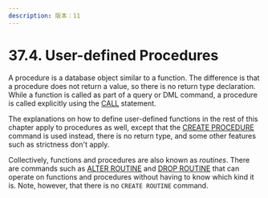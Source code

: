 ```yaml
---
description: 版本：11
---
```


# 37.4. User-defined Procedures

A procedure is a database object similar to a function. The difference is that a procedure does not return a value, so there is no return type declaration. While a function is called as part of a query or DML command, a procedure is called explicitly using the [CALL](https://www.postgresql.org/docs/11/sql-call.html) statement.

The explanations on how to define user-defined functions in the rest of this chapter apply to procedures as well, except that the [CREATE PROCEDURE](https://www.postgresql.org/docs/11/sql-createprocedure.html) command is used instead, there is no return type, and some other features such as strictness don't apply.

Collectively, functions and procedures are also known as _routines_. There are commands such as [ALTER ROUTINE](https://www.postgresql.org/docs/11/sql-alterroutine.html) and [DROP ROUTINE](https://www.postgresql.org/docs/11/sql-droproutine.html) that can operate on functions and procedures without having to know which kind it is. Note, however, that there is no `CREATE ROUTINE` command.

